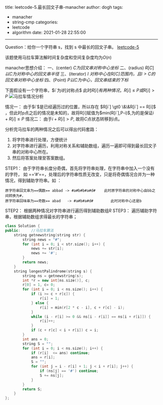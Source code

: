 title: leetcode-5.最长回文子串-manacher
author: dogh
tags:
  - manacher
  - string-cmp
categories:
  - leetcode
  - algorithm
date: 2021-01-28 22:55:00
---
Question：给你一个字符串 s，找到 s 中最长的回文子串。
[leetcode-5](https://leetcode-cn.com/problems/longest-palindromic-substring/)

该题使用马拉车算法解时间复杂度和空间复杂度均为$O(n)$
 
manacher思想介绍：
一、(center)	$C$*为回文串对称中心坐标*
二、(radius) 	$R [C]$  *以C为对称中心的回文串半径*
三、(iterator)   $I$ *对称中心在R[C]范围内，且$I>C$的回文串对称中心坐标*
四、(Point)	    $P$*以C为中心，回文串结束的下标*

下面假设有一个字符串，$i`为i的对称点$
此时$R[i]有两种情况，R[i] \le P 或 R[i] \gt P$
![马拉车情况分析](https://img-blog.csdnimg.cn/20210127234238530.png?x-oss-process=image/watermark,type_ZmFuZ3poZW5naGVpdGk,shadow_10,text_aHR0cHM6Ly9ibG9nLmNzZG4ubmV0L3FxXzM5MDQ3NDYx,size_16,color_FFFFFF,t_70)

情况一： 由于$i`$是已经遍历过的位置，所以存在 $R[i`] \gt0 \&\&R[i`] == R[i]$ ，但此时p点之后的情况是未知的，故将R[i]赋值为$min(R[i`],P-i)$,为的是保证$i + R[i] \le P$
情况二： 由于$i + R[i] \gt P$, 故将$C$点状态转移到$i$点。

分析完马拉车的两种情况之后可以得出代码套路：
1. 将字符串进行处理，方便统计
2. 对字符串进行遍历，利用对称关系和辅助数组，遍历一遍即可得到最长回文子串的对称中心所在。
3. 然后将答案处理至答案数组。	

STEP1：	由于字符串长度分奇偶，首先将字符串处理，在字符串中加入一个没有的字符， 如 ==‘#’==，处理后的字符串性质无改变，只是将奇偶情况合并为一种情况，得到辅助字符串。如 ：
 
	原字符串回文串为==偶数== abbad -> #a#b#b#a#d#    此时原字符串的对称中心由bb之间转换为#，
	原字符串回味串为==奇数== abad   -> #a#b#a#d#        此时对称中心还是b
STEP2：	根据两种情况对字符串进行遍历得到辅助数组$R$
STEP3： 遍历辅助字符串，根据辅助数组求得最长的字符串；

     

```c++
class Solution {
public:     //马拉车算法
    string getnewstring(string str) {
        string news = "#";
        for (int i = 0; i < str.size(); i++) {
            news += str[i];
            news += '#';
        }
        return news;
    }
    string longestPalindrome(string s) {
        string ns = getnewstring(s);
        int *r = new int[ns.size()], c;      
        r[0] = 1, c= 0;
        for (int i = 0; i < ns.size(); i++) {
            if (i >= c + r[c]) {
                r[i] = 1;
            } else {
                r[i] = min(r[2 * c - i], c + r[c] - i);
            }
            while (i - r[i] >= 0 && ns[i - r[i]] == ns[i + r[i]]) {
                r[i]++;
            }
            if (c + r[c] < i + r[i]) c = i;
        }
        int ans = 0; 
        string S = "";
        for (int i = 0; i < ns.size(); i++) {
            if (r[i]  <= ans) continue;
            ans = r[i];
            S = "";
            for (int j = i - r[i] + 1; j < i + r[i]; j++) {
                if (ns[j] == '#') continue;
                S += ns[j];
            }
        }
        return S;
    }
};
```